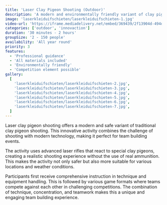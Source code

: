 ```yaml
---
title: 'Laser Clay Pigeon Shooting (Outdoor)'
description: 'A modern and environmentally friendly variant of clay pigeon shooting.'
image: 'laserkleiduifschieten/laserkleiduifschieten-1.jpg'
video-url: 'https://iframe.mediadelivery.net/embed/369439/2f13904d-494d-4441-a9e4-471d1eeb3557'
categories: ['outdoor', 'innovaction']
duration: '30 minutes - 2 hours'
groupSize: '2 - 150 people'
availability: 'All year round'
priority: 3
features:
  - 'Professional guidance'
  - 'All materials included'
  - 'Environmentally friendly'
  - 'Competition element possible'
gallery:
  [
    'laserkleiduifschieten/laserkleiduifschieten-2.jpg',
    'laserkleiduifschieten/laserkleiduifschieten-3.jpg',
    'laserkleiduifschieten/laserkleiduifschieten-4.jpg',
    'laserkleiduifschieten/laserkleiduifschieten-5.jpg',
    'laserkleiduifschieten/laserkleiduifschieten-6.jpg',
    'laserkleiduifschieten/laserkleiduifschieten-7.jpg',
  ]
---
```


Laser clay pigeon shooting offers a modern and safe variant of traditional clay pigeon shooting. This innovative activity combines the challenge of shooting with modern technology, making it perfect for team building events.

The activity uses advanced laser rifles that react to special clay pigeons, creating a realistic shooting experience without the use of real ammunition. This makes the activity not only safer but also more suitable for various locations and weather conditions.

Participants first receive comprehensive instruction in technique and equipment handling. This is followed by various game formats where teams compete against each other in challenging competitions. The combination of technique, concentration, and teamwork makes this a unique and engaging team building experience.
